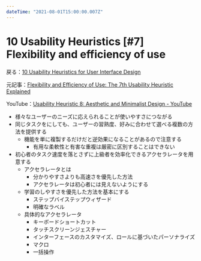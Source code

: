 ```yaml
---
dateTime: "2021-08-01T15:00:00.007Z"
---
```


# 10 Usability Heuristics [#7] Flexibility and efficiency of use

戻る：[10 Usability Heuristics for User Interface Design](./index.html)

元記事：[Flexibility and Efficiency of Use: The 7th Usability Heuristic Explained](https://www.nngroup.com/articles/flexibility-efficiency-heuristic/)

YouTube：[Usability Heuristic 8: Aesthetic and Minimalist Design - YouTube](https://www.youtube.com/watch?v=ZgbRmeWDgd0)

- 様々なユーザーのニーズに応えられることが使いやすさにつながる
- 同じタスクをにしても、ユーザーの習熟度、好みに合わせて選べる複数の方法を提供する
  - 機能を単に複製するだけだと逆効果になることがあるので注意する
    - 有用な柔軟性と有害な重複は厳密に区別することはできない
- 初心者のタスク速度を落とさずに上級者を効率化できるアクセラレータを用意する
  - アクセラレータとは
    - 分かりやすさよりも高速さを優先した方法
    - アクセラレータは初心者には見えないようにする
  - 学習のしやすさを優先した方法を基本にする
    - ステップバイステップウィザード
    - 明確なラベル
  - 具体的なアクセラレータ
    - キーボードショートカット
    - タッチスクリーンジェスチャー
    - インターフェースのカスタマイズ、ロールに基づいたパーソナライズ
    - マクロ
    - 一括操作
